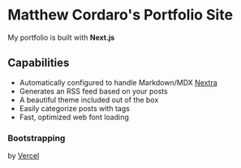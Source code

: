 # Matthew Cordaro's  Portfolio Site

My portfolio is built with **Next.js**

## Capabilities ##

- Automatically configured to handle Markdown/MDX [Nextra](https://nextra.vercel.app/)
- Generates an RSS feed based on your posts
- A beautiful theme included out of the box
- Easily categorize posts with tags
- Fast, optimized web font loading

### Bootstrapping ###
by [Vercel](https://vercel.com/templates/next.js/portfolio-starter-kit)